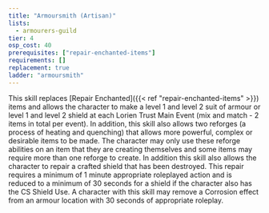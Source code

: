 ```yaml
---
title: "Armoursmith (Artisan)"
lists:
  - armourers-guild
tier: 4
osp_cost: 40
prerequisites: ["repair-enchanted-items"]
requirements: []
replacement: true
ladder: "armoursmith"
---
```


This skill replaces [Repair Enchanted]({{< ref "repair-enchanted-items" >}}) items and allows the character to make a level 1 and level 2 suit of armour or level 1 and level 2 shield at each Lorien Trust Main Event (mix and match - 2 items in total per event). In addition, this skill also allows two reforges (a process of heating and quenching) that allows more powerful, complex or desirable items to be made. The character may only use these reforge abilities on an item that they are creating themselves and some items may require more than one reforge to create. In addition this skill also allows the character to repair a crafted shield that has been destroyed. This repair requires a minimum of 1 minute appropriate roleplayed action and is reduced to a minimum of 30 seconds for a shield if the character also has the CS Shield Use. A character with this skill may remove a Corrosion effect from an armour location with 30 seconds of appropriate roleplay.
